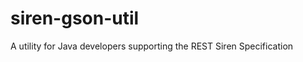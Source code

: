 siren-gson-util
===============

A utility for Java developers supporting the REST Siren Specification
